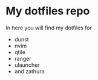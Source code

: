 # My dotfiles repo

In here you will find my dotfiles for

- dunst
- nvim
- qtile
- ranger
- ulauncher
- and zathura
